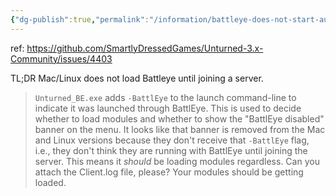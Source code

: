 ```yaml
---
{"dg-publish":true,"permalink":"/information/battleye-does-not-start-automatically-on-mac-or-linux/","created":"2024-03-31T15:09:07.215+07:00","updated":"2024-03-31T17:50:33.224+07:00"}
---
```


ref: https://github.com/SmartlyDressedGames/Unturned-3.x-Community/issues/4403

TL;DR Mac/Linux does not load Battleye until joining a server. 

> `Unturned_BE.exe` adds `-BattlEye` to the launch command-line to indicate it was launched through BattlEye. This is used to decide whether to load modules and whether to show the "BattlEye disabled" banner on the menu. It looks like that banner is removed from the Mac and Linux versions because they don't receive that `-BattlEye` flag, i.e., they don't think they are running with BattlEye until joining the server. This means it _should_ be loading modules regardless. Can you attach the Client.log file, please? Your modules should be getting loaded.


